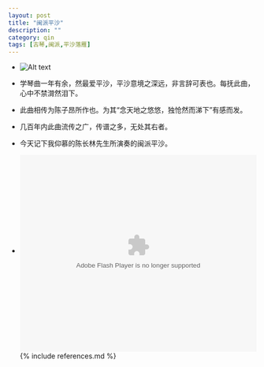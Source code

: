 ```yaml
---
layout: post
title: "闽派平沙"
description: ""
category: qin
tags: [古琴,闽派,平沙落雁]
---
```

* ![Alt text](http://t1.gstatic.com/images?q=tbn:ANd9GcT1ApJ2bcZPBaIq1RC1rzjSVMqeYBgZW5clhJ8VJHxtQWAlRCN6)

* 学琴曲一年有余，然最爱平沙，平沙意境之深远，非言辞可表也。每抚此曲，心中不禁潸然泪下。

* 此曲相传为陈子昂所作也。为其“念天地之悠悠，独怆然而涕下”有感而发。
* 几百年内此曲流传之广，传谱之多，无处其右者。

* 今天记下我仰慕的陈长林先生所演奏的闽派平沙。

* <embed src="http://player.youku.com/player.php/sid/XMTQwNzY4NDAw/v.swf" allowFullScreen="true" quality="high" width="480" height="400" align="middle" allowScriptAccess="always" type="application/x-shockwave-flash"></embed>
{% include references.md %}

